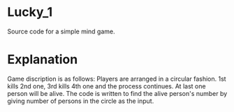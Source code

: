 # Lucky_1

  Source code for a simple mind game.

# Explanation
  
  Game discription is as follows:
    Players are arranged in a circular fashion. 1st kills 2nd one, 3rd kills 4th one and the process continues. At last one person will be alive. The code is written to find the alive person's number by giving number of persons in the circle as the input.
